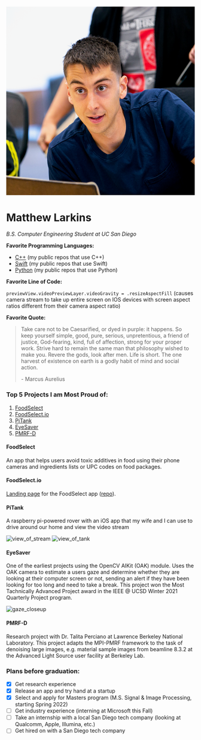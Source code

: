 ![me](images/profile_square.png)

# Matthew Larkins 

*B.S. Computer Engineering Student at UC San Diego*

**Favorite Programming Languages:**

- [C++](https://github.com/KhanKhuu?tab=repositories&q=&type=&language=c%2B%2B) (my public repos that use C++)
- [Swift](https://github.com/KhanKhuu?tab=repositories&q=&type=&language=swift) (my public repos that use Swift)
- [Python](https://github.com/KhanKhuu?tab=repositories&q=&type=&language=python) (my public repos that use Python)

**Favorite Line of Code:**

`previewView.videoPreviewLayer.videoGravity = .resizeAspectFill`
(causes camera stream to take up entire screen on IOS devices with screen aspect ratios different from their camera aspect ratio)

**Favorite Quote:**
> Take care not to be Caesarified, or dyed in purple: it happens. So keep yourself simple, good, pure, serious, unpretentious, a friend of justice, God-fearing, kind, full of affection, strong for your proper work. Strive hard to remain the same man that philosophy wished to make you. Revere the gods, look after men. Life is short. The one harvest of existence on earth is a godly habit of mind and social action. 
>
>\- Marcus Aurelius

### Top 5 Projects I am Most Proud of:

1) [FoodSelect](https://github.com/KhanKhuu/matthew-larkins.github.io/blob/main/index.md#foodselect)
2) [FoodSelect.io](https://github.com/KhanKhuu/matthew-larkins.github.io/blob/main/index.md#foodselectio)
3) [PiTank](https://github.com/KhanKhuu/matthew-larkins.github.io/blob/main/index.md#pitank)
4) [EyeSaver](https://github.com/KhanKhuu/matthew-larkins.github.io/blob/main/index.md#eyesaver)
5) [PMRF-D](https://github.com/KhanKhuu/matthew-larkins.github.io/blob/main/index.md#pmrf-d)

#### FoodSelect 

An app that helps users avoid toxic additives in food using their phone cameras and ingredients lists or UPC codes on food packages.



#### FoodSelect.io

[Landing page](https://foodselect.io) for the FoodSelect app ([repo](https://github.com/KhanKhuu/foodselect.io)).

#### PiTank

A raspberry pi-powered rover with an iOS app that my wife and I can use to drive around our home and view the video stream

![view_of_stream](images/view_of_stream.gif)
![view_of_tank](images/view_of_tank.gif)


#### EyeSaver

One of the earliest projects using the OpenCV AIKit (OAK) module. Uses the OAK camera to estimate a users gaze and determine whether they are looking at their computer screen or not, sending an alert if they have been looking for too long and need to take a break. This project won the Most Tachnically Advanced Project award in the IEEE @ UCSD Winter 2021 Quarterly Project program.

![gaze_closeup](https://user-images.githubusercontent.com/33473815/110545046-6971e180-80e1-11eb-9a91-76da40d19086.gif)

#### PMRF-D

Research project with Dr. Talita Perciano at Lawrence Berkeley National Laboratory. This project adapts the MPI-PMRF framework to the task of denoising large images, e.g. material sample images from beamline 8.3.2 at the Advanced Light Source user facility at Berkeley Lab.

### Plans before graduation:
- [x] Get research experience
- [x] Release an app and try hand at a startup
- [x] Select and apply for Masters program (M.S. Signal & Image Processing, starting Spring 2022)
- [ ] Get industry experience (interning at Microsoft this Fall)
- [ ] Take an internship with a local San Diego tech company (looking at Qualcomm, Apple, Illumina, etc.)
- [ ] Get hired on with a San Diego tech company
